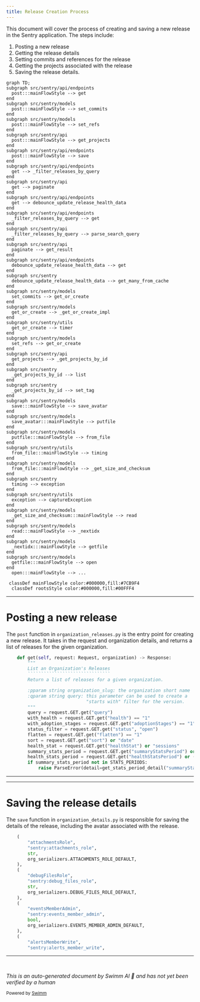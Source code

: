 ```yaml
---
title: Release Creation Process
---
```

This document will cover the process of creating and saving a new release in the Sentry application. The steps include:

1. Posting a new release
2. Getting the release details
3. Setting commits and references for the release
4. Getting the projects associated with the release
5. Saving the release details.

```mermaid
graph TD;
subgraph src/sentry/api/endpoints
  post:::mainFlowStyle --> get
end
subgraph src/sentry/models
  post:::mainFlowStyle --> set_commits
end
subgraph src/sentry/models
  post:::mainFlowStyle --> set_refs
end
subgraph src/sentry/api
  post:::mainFlowStyle --> get_projects
end
subgraph src/sentry/api/endpoints
  post:::mainFlowStyle --> save
end
subgraph src/sentry/api/endpoints
  get --> _filter_releases_by_query
end
subgraph src/sentry/api
  get --> paginate
end
subgraph src/sentry/api/endpoints
  get --> debounce_update_release_health_data
end
subgraph src/sentry/api/endpoints
  _filter_releases_by_query --> get
end
subgraph src/sentry/api
  _filter_releases_by_query --> parse_search_query
end
subgraph src/sentry/api
  paginate --> get_result
end
subgraph src/sentry/api/endpoints
  debounce_update_release_health_data --> get
end
subgraph src/sentry
  debounce_update_release_health_data --> get_many_from_cache
end
subgraph src/sentry/models
  set_commits --> get_or_create
end
subgraph src/sentry/models
  get_or_create --> _get_or_create_impl
end
subgraph src/sentry/utils
  get_or_create --> timer
end
subgraph src/sentry/models
  set_refs --> get_or_create
end
subgraph src/sentry/api
  get_projects --> _get_projects_by_id
end
subgraph src/sentry
  _get_projects_by_id --> list
end
subgraph src/sentry
  _get_projects_by_id --> set_tag
end
subgraph src/sentry/models
  save:::mainFlowStyle --> save_avatar
end
subgraph src/sentry/models
  save_avatar:::mainFlowStyle --> putfile
end
subgraph src/sentry/models
  putfile:::mainFlowStyle --> from_file
end
subgraph src/sentry/utils
  from_file:::mainFlowStyle --> timing
end
subgraph src/sentry/models
  from_file:::mainFlowStyle --> _get_size_and_checksum
end
subgraph src/sentry
  timing --> exception
end
subgraph src/sentry/utils
  exception --> captureException
end
subgraph src/sentry/models
  _get_size_and_checksum:::mainFlowStyle --> read
end
subgraph src/sentry/models
  read:::mainFlowStyle --> _nextidx
end
subgraph src/sentry/models
  _nextidx:::mainFlowStyle --> getfile
end
subgraph src/sentry/models
  getfile:::mainFlowStyle --> open
end
  open:::mainFlowStyle --> ...

 classDef mainFlowStyle color:#000000,fill:#7CB9F4
  classDef rootsStyle color:#000000,fill:#00FFF4
```

<SwmSnippet path="/src/sentry/api/endpoints/organization_releases.py" line="220">

---

# Posting a new release

The `post` function in `organization_releases.py` is the entry point for creating a new release. It takes in the request and organization details, and returns a list of releases for the given organization.

````````````````````````````````python
    def get(self, request: Request, organization) -> Response:
        """
        List an Organization's Releases
        ```````````````````````````````
        Return a list of releases for a given organization.

        :pparam string organization_slug: the organization short name
        :qparam string query: this parameter can be used to create a
                              "starts with" filter for the version.
        """
        query = request.GET.get("query")
        with_health = request.GET.get("health") == "1"
        with_adoption_stages = request.GET.get("adoptionStages") == "1"
        status_filter = request.GET.get("status", "open")
        flatten = request.GET.get("flatten") == "1"
        sort = request.GET.get("sort") or "date"
        health_stat = request.GET.get("healthStat") or "sessions"
        summary_stats_period = request.GET.get("summaryStatsPeriod") or "14d"
        health_stats_period = request.GET.get("healthStatsPeriod") or ("24h" if with_health else "")
        if summary_stats_period not in STATS_PERIODS:
            raise ParseError(detail=get_stats_period_detail("summaryStatsPeriod", STATS_PERIODS))
````````````````````````````````

---

</SwmSnippet>

<SwmSnippet path="/src/sentry/api/endpoints/organization_details.py" line="82">

---

# Saving the release details

The `save` function in `organization_details.py` is responsible for saving the details of the release, including the avatar associated with the release.

```python
    (
        "attachmentsRole",
        "sentry:attachments_role",
        str,
        org_serializers.ATTACHMENTS_ROLE_DEFAULT,
    ),
    (
        "debugFilesRole",
        "sentry:debug_files_role",
        str,
        org_serializers.DEBUG_FILES_ROLE_DEFAULT,
    ),
    (
        "eventsMemberAdmin",
        "sentry:events_member_admin",
        bool,
        org_serializers.EVENTS_MEMBER_ADMIN_DEFAULT,
    ),
    (
        "alertsMemberWrite",
        "sentry:alerts_member_write",
```

---

</SwmSnippet>

&nbsp;

*This is an auto-generated document by Swimm AI 🌊 and has not yet been verified by a human*

<SwmMeta version="3.0.0" repo-id="Z2l0aHViJTNBJTNBZGVtby1zZW50cnklM0ElM0Fzd2ltbWlv" repo-name="demo-sentry"><sup>Powered by [Swimm](/)</sup></SwmMeta>
